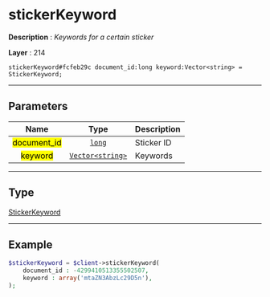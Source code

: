 # stickerKeyword

**Description** : *Keywords for a certain sticker*

**Layer** : 214

```tl
stickerKeyword#fcfeb29c document_id:long keyword:Vector<string> = StickerKeyword;
```

---

## Parameters

| Name | Type | Description |
| :---: | :---: | :--- |
| <mark>document_id</mark> | [`long`](type/long) | Sticker ID |
| <mark>keyword</mark> | [`Vector<string>`](type/string) | Keywords |

---

## Type

[StickerKeyword](type/StickerKeyword)

---

## Example

```php
$stickerKeyword = $client->stickerKeyword(
	document_id : -4299410513355502507,
	keyword : array('mtaZN3AbzLc29D5n'),
);
```